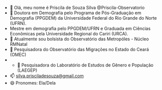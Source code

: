 - 👋 Olá, meu nome é Priscila de Souza Silva @Priscila-Observatorio
- 👀 Doutora em Demografia pelo Programa de Pós-Graduação em Demografia (PPGDEM) da Universidade Federal do Rio Grande do Norte (UFRN).
- Mestre em demografia pelo PPGDEM/UFRN e Graduada em Ciências Econômicas pela Universidade Regional do Cariri (URCA).
- 🌱 Atualmente sou bolsista do Observatório das Metropóles - Núcleo RMNatal
- 💞️ Pesquisadora do Observatório das Migrações no Estado do Ceará (OMEC)
- - 💞️ Pesquisadora do Laboratório de Estudos de Gênero e População (LAEGEP)
- 📫 silva.prisciladesouza@gmail.com
- 😄 Pronomes: Ela/Dela

<!---
Priscila-Observatorio/Priscila-Observatorio is a ✨ special ✨ repository because its `README.md` (this file) appears on your GitHub profile.
You can click the Preview link to take a look at your changes.
--->
